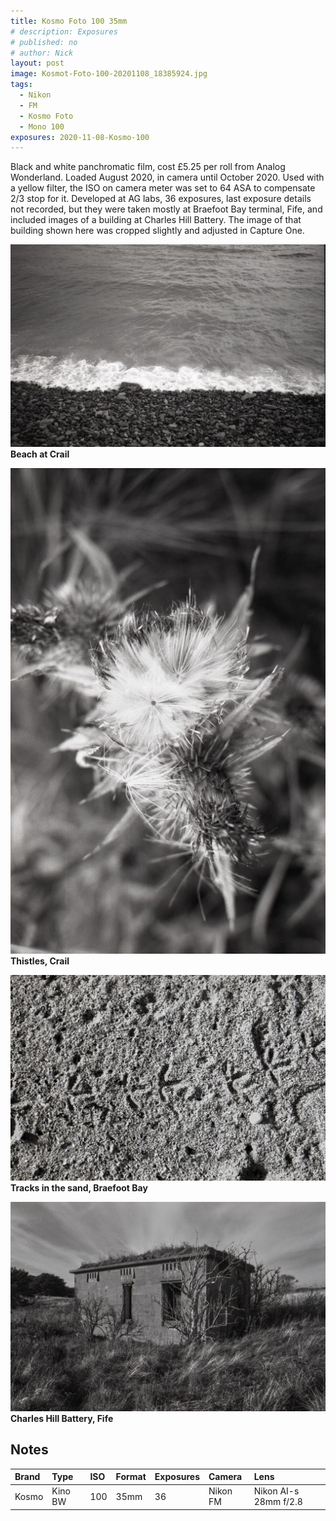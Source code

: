 ```yaml
---
title: Kosmo Foto 100 35mm
# description: Exposures
# published: no
# author: Nick
layout: post
image: Kosmot-Foto-100-20201108_18385924.jpg
tags:
  - Nikon
  - FM
  - Kosmo Foto
  - Mono 100
exposures: 2020-11-08-Kosmo-100
---
```

Black and white panchromatic film, cost £5.25 per roll from Analog Wonderland. Loaded August 2020, in camera until October 2020. Used with a yellow filter, the ISO on camera meter was set to 64 ASA to compensate 2/3 stop for it. Developed at AG labs, 36 exposures, last exposure details not recorded, but they were taken mostly at Braefoot Bay terminal, Fife, and included images of a building at Charles Hill Battery. The image of that building shown here was cropped slightly and adjusted in Capture One.

![](/img/Kosmot-Foto-100-20201108_18373029.jpg)
**Beach at Crail**

![](/img/Kosmot-Foto-100-20201108_18104115.jpg)
**Thistles, Crail**

![](/img/Kosmot-Foto-100-20201108_19205709.jpg)
**Tracks in the sand, Braefoot Bay**

![](/img/Kosmot-Foto-100-20201108_19254649.jpg)
**Charles Hill Battery, Fife**

## Notes

Brand|Type|ISO|Format|Exposures|Camera|Lens
:----|:---|:--|:-----|:--------|:-----|:----
Kosmo|Kino BW|100|35mm|36|Nikon FM|Nikon AI-s 28mm f/2.8 


